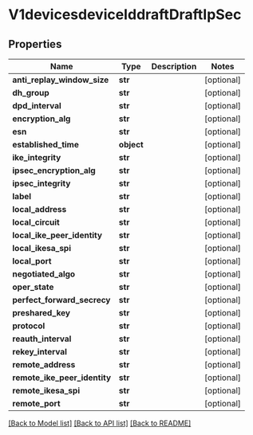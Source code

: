 # V1devicesdeviceIddraftDraftIpSec

## Properties
Name | Type | Description | Notes
------------ | ------------- | ------------- | -------------
**anti_replay_window_size** | **str** |  | [optional] 
**dh_group** | **str** |  | [optional] 
**dpd_interval** | **str** |  | [optional] 
**encryption_alg** | **str** |  | [optional] 
**esn** | **str** |  | [optional] 
**established_time** | **object** |  | [optional] 
**ike_integrity** | **str** |  | [optional] 
**ipsec_encryption_alg** | **str** |  | [optional] 
**ipsec_integrity** | **str** |  | [optional] 
**label** | **str** |  | [optional] 
**local_address** | **str** |  | [optional] 
**local_circuit** | **str** |  | [optional] 
**local_ike_peer_identity** | **str** |  | [optional] 
**local_ikesa_spi** | **str** |  | [optional] 
**local_port** | **str** |  | [optional] 
**negotiated_algo** | **str** |  | [optional] 
**oper_state** | **str** |  | [optional] 
**perfect_forward_secrecy** | **str** |  | [optional] 
**preshared_key** | **str** |  | [optional] 
**protocol** | **str** |  | [optional] 
**reauth_interval** | **str** |  | [optional] 
**rekey_interval** | **str** |  | [optional] 
**remote_address** | **str** |  | [optional] 
**remote_ike_peer_identity** | **str** |  | [optional] 
**remote_ikesa_spi** | **str** |  | [optional] 
**remote_port** | **str** |  | [optional] 

[[Back to Model list]](../README.md#documentation-for-models) [[Back to API list]](../README.md#documentation-for-api-endpoints) [[Back to README]](../README.md)

